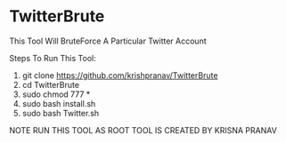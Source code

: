# TwitterBrute
This Tool Will BruteForce A Particular Twitter Account

Steps To Run This Tool:
  1. git clone https://github.com/krishpranav/TwitterBrute
  2. cd TwitterBrute
  3. sudo chmod 777 *
  4. sudo bash install.sh
  5. sudo bash Twitter.sh
  
  NOTE RUN THIS TOOL AS ROOT
  TOOL IS CREATED BY KRISNA PRANAV
  
